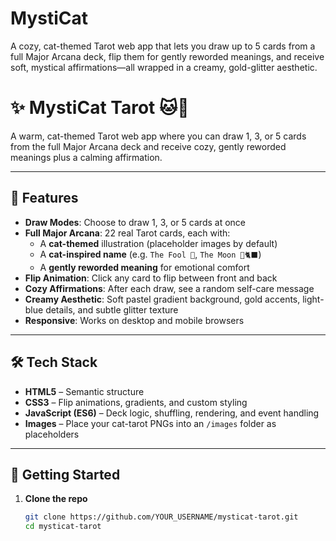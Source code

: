 # MystiCat
A cozy, cat-themed Tarot web app that lets you draw up to 5 cards from a full Major Arcana deck, flip them for gently reworded meanings, and receive soft, mystical affirmations—all wrapped in a creamy, gold-glitter aesthetic.

# ✨ MystiCat Tarot 🐱🔮

A warm, cat-themed Tarot web app where you can draw 1, 3, or 5 cards from the full Major Arcana deck and receive cozy, gently reworded meanings plus a calming affirmation.

---

## 🌟 Features

- **Draw Modes**: Choose to draw 1, 3, or 5 cards at once  
- **Full Major Arcana**: 22 real Tarot cards, each with:
  - A **cat-themed** illustration (placeholder images by default)  
  - A **cat-inspired name** (e.g. `The Fool 🐾`, `The Moon 🌙🐈‍⬛`)  
  - A **gently reworded meaning** for emotional comfort  
- **Flip Animation**: Click any card to flip between front and back  
- **Cozy Affirmations**: After each draw, see a random self-care message  
- **Creamy Aesthetic**: Soft pastel gradient background, gold accents, light-blue details, and subtle glitter texture  
- **Responsive**: Works on desktop and mobile browsers

---

## 🛠 Tech Stack

- **HTML5** – Semantic structure  
- **CSS3** – Flip animations, gradients, and custom styling  
- **JavaScript (ES6)** – Deck logic, shuffling, rendering, and event handling  
- **Images** – Place your cat-tarot PNGs into an `/images` folder as placeholders

---

## 🚀 Getting Started

1. **Clone the repo**  
   ```bash
   git clone https://github.com/YOUR_USERNAME/mysticat-tarot.git
   cd mysticat-tarot

